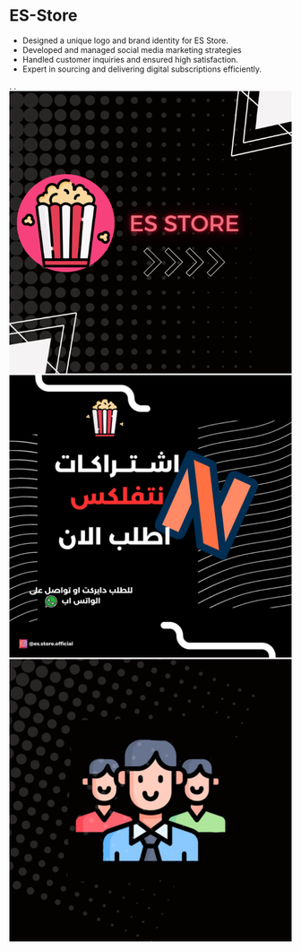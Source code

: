 # ES-Store

- Designed a unique logo and brand identity for ES Store. 
- Developed and managed social media marketing strategies 
- Handled customer inquiries and ensured high satisfaction. 
- Expert in sourcing and delivering digital subscriptions efficiently.

.
.
  ![image alt](1.png)
  ![image alt](2.png)
  ![image alt](3.png)
